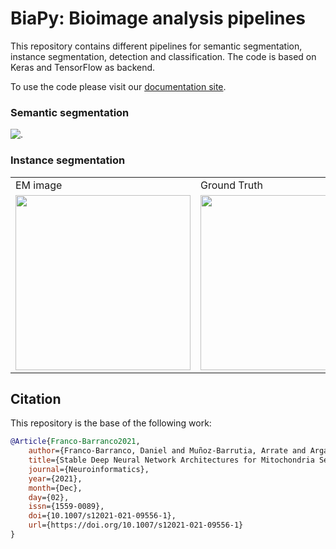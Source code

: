 # BiaPy: Bioimage analysis pipelines
                                                                                                                        
This repository contains different pipelines for semantic segmentation, instance segmentation, detection and classification. The code is based on Keras and TensorFlow as backend. 
                                                                                                                        
To use the code please visit our [documentation site](https://biapy.readthedocs.io/en/latest/).         
                                                                                                                        
### Semantic segmentation                                                                                               
                                                                                                                        
![.](https://github.com/danifranco/BiaPy/blob/master/docs/source/img/seg.gif)                           
                                                                                                                        
### Instance segmentation                                                                                               

<table>
  <tr>
    <td>EM image</td>
     <td>Ground Truth</td>
     <td>Prediction</td>
  </tr>
  <tr>
    <td><img src="https://github.com/danifranco/BiaPy/blob/master/docs/source/video/nucmm_z_volume.gif" width=280></td>
    <td><img src="https://github.com/danifranco/BiaPy/blob/master/docs/source/video/nucmm_z_volume_mask.gif" width=280 ></td>
    <td><img src="https://github.com/danifranco/BiaPy/blob/master/docs/source/video/nucmm_z_volume_mask_pred.gif" width=280 ></td>
  </tr>
 </table>
 
## Citation                                                                                                             
                                                                                                                        
This repository is the base of the following work:                                                                      
                                                                                                                        
```bibtex
@Article{Franco-Barranco2021,
    author={Franco-Barranco, Daniel and Muñoz-Barrutia, Arrate and Arganda-Carreras, Ignacio},
    title={Stable Deep Neural Network Architectures for Mitochondria Segmentation on Electron Microscopy Volumes},
    journal={Neuroinformatics},
    year={2021},
    month={Dec},
    day={02},
    issn={1559-0089},
    doi={10.1007/s12021-021-09556-1},
    url={https://doi.org/10.1007/s12021-021-09556-1}
}
``` 

